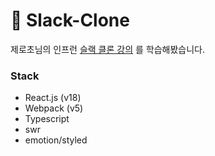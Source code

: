 # 🚀 Slack-Clone

제로초님의 인프런 [슬랙 클론 강의](https://www.inflearn.com/course/%ED%81%B4%EB%A1%A0%EC%BD%94%EB%94%A9-%EC%8B%A4%EC%8B%9C%EA%B0%84%EC%B1%84%ED%8C%85/dashboard) 를 학습해봤습니다.

### Stack

- React.js (v18)
- Webpack (v5)
- Typescript
- swr
- emotion/styled
